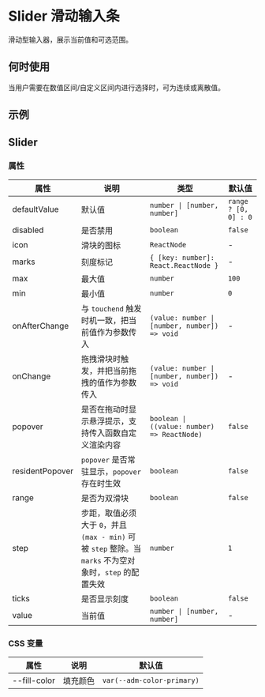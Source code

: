 # Slider 滑动输入条

滑动型输入器，展示当前值和可选范围。

## 何时使用

当用户需要在数值区间/自定义区间内进行选择时，可为连续或离散值。

## 示例

<code src="./demos/demo1.tsx"></code>

<code src="./demos/demo2.tsx"></code>

## Slider

### 属性

| 属性            | 说明                                                                                                    | 类型                                          | 默认值               |
| --------------- | ------------------------------------------------------------------------------------------------------- | --------------------------------------------- | -------------------- |
| defaultValue    | 默认值                                                                                                  | `number \| [number, number]`                  | `range ? [0, 0] : 0` |
| disabled        | 是否禁用                                                                                                | `boolean`                                     | `false`              |
| icon            | 滑块的图标                                                                                              | `ReactNode`                                   | -                    |
| marks           | 刻度标记                                                                                                | `{ [key: number]: React.ReactNode }`          | -                    |
| max             | 最大值                                                                                                  | `number`                                      | `100`                |
| min             | 最小值                                                                                                  | `number`                                      | `0`                  |
| onAfterChange   | 与 `touchend` 触发时机一致，把当前值作为参数传入                                                        | `(value: number \| [number, number]) => void` | -                    |
| onChange        | 拖拽滑块时触发，并把当前拖拽的值作为参数传入                                                            | `(value: number \| [number, number]) => void` | -                    |
| popover         | 是否在拖动时显示悬浮提示，支持传入函数自定义渲染内容                                                    | `boolean \| ((value: number) => ReactNode)`   | `false`              |
| residentPopover | `popover` 是否常驻显示，`popover` 存在时生效                                                            | `boolean `                                    | `false`              |
| range           | 是否为双滑块                                                                                            | `boolean`                                     | `false`              |
| step            | 步距，取值必须大于 `0`，并且 `(max - min)` 可被 `step` 整除。当 `marks` 不为空对象时，`step` 的配置失效 | `number`                                      | `1`                  |
| ticks           | 是否显示刻度                                                                                            | `boolean`                                     | `false`              |
| value           | 当前值                                                                                                  | `number \| [number, number]`                  | -                    |

### CSS 变量

| 属性         | 说明     | 默认值                     |
| ------------ | -------- | -------------------------- |
| --fill-color | 填充颜色 | `var(--adm-color-primary)` |
